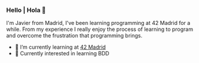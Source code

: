 ### Hello | Hola 👋
I'm Javier from Madrid, I've been learning programming at 42 Madrid for a while. From my experience I really enjoy the process of learning to program and overcome the frustration that programming brings.

- 🌱 I’m currently learning at [42 Madrid](https://www.42madrid.com/en)
- 💫 Currently interested in learning BDD
